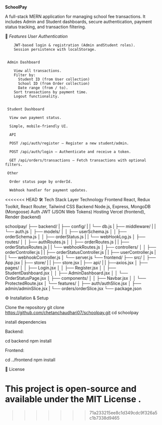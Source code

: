 **SchoolPay**

A full-stack MERN application for managing school fee transactions.
It includes Admin and Student dashboards, secure authentication, payment status tracking, and transaction filtering.


🚀 *Features*
      *User Authentication*

        JWT-based login & registration (Admin andStudent roles).
        Session persistence with localStorage.


     Admin Dashboard

        View all transactions.
        Filter by:
          Student ID (from User collection)
          School ID (from Order collection)
          Date range (from / to).
        Sort transactions by payment time.
        Logout functionality. 


     Student Dashboard

      View own payment status.

      Simple, mobile-friendly UI.

      API

      POST /api/auth/register – Register a new student/admin.

      POST /api/auth/login – Authenticate and receive a token.

      GET /api/orders/transactions – Fetch transactions with optional filters.

     Other

      Order status page by orderId.

      Webhook handler for payment updates.    

<<<<<<< HEAD
  🛠️ Tech Stack
Layer	Technology
Frontend	React, Redux Toolkit, React Router, Tailwind CSS
Backend	Node.js, Express, MongoDB (Mongoose)
Auth	JWT (JSON Web Tokens)
Hosting	Vercel (frontend), Render (backend)


schoolpay/
├── backend/
|   ├── config/
|   |    └── db.js
|   ├── middleware/
|   |     └── auth.js
│   ├── models/
│   │   ├── userSchema.js
│   │   ├── orderSchema.js
│   │   ├── orderStatus.js
|   |   └── webHookLog.js
│   ├── routes/
│   │   ├── authRoutes.js
│   │   ├── orderRoutes.js
|   |   ├── orderStatusRoutes.js
|   |   └── webhookRoutes.js
│   ├── controllers/
│   │   ├── orderController.js
|   |   ├── orderStatusController.js
|   |   ├── userController.js
|   |   └── webhookController.js
│   └── server.js
└── frontend/
    ├── src/
    │   ├── App.jsx
    |   ├── store/
    |   |     ├── store.jsx
    |   ├── api/
    |   |     ├──axios.jsx
    │   ├── pages/
    │   │   ├── Login.jsx
    │   │   ├── Register.jsx
    │   │   ├── StudentDashboard.jsx
    │   │   ├── AdminDashboard.jsx
    │   │   └── OrderStatusPage.jsx
    │   ├── components/
    │   │   ├── Navbar.jsx
    │   │   └── ProtectedRoute.jsx
    │   └── features/
    │       ├── auth/authSlice.jsx
    │       ├── admin/adminSlice.jsx
    |       └── orders/orderSlice.jsx
    └── package.json

⚙️ Installation & Setup

Clone the repository
git clone https://github.com/chetanchaudhari07/schoolpay.git
cd schoolpay

install dependencies

Backend:

cd backend
npm install


Frontend:

cd ../frontend
npm install


📝 License

This project is open-source and available under the MIT License
.    
=======







      
>>>>>>> 71a233215ee8c1d349cdc9f326a5c1b7338d9465
